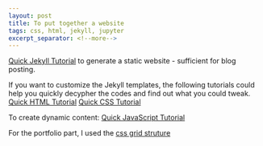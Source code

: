 ```yaml
---
layout: post
title: To put together a website
tags: css, html, jekyll, jupyter
excerpt_separator: <!--more-->
---
```

[Quick Jekyll Tutorial](https://www.youtube.com/watch?v=T1itpPvFWHI&list=PLLAZ4kZ9dFpOPV5C5Ay0pHaa0RJFhcmcB) to generate a static website - sufficient for blog posting.

If you want to customize the Jekyll templates, the following tutorials could help you quickly decypher the codes and find out what you could tweak.
[Quick HTML Tutorial](https://www.youtube.com/watch?v=Ny1g1eQHnCI&list=PLLAZ4kZ9dFpMSXUYwxDFOvyxlssug29Fu)
[Quick CSS Tutorial](https://www.youtube.com/watch?v=WZ2uqGkHoR0&list=PLLAZ4kZ9dFpNO7ScZFr-WTmtcBY3AN1M7)

To create dynamic content:
[Quick JavaScript Tutorial]()

For the portfolio part, I used the [css grid struture](https://www.youtube.com/watch?v=J5GWyiWU2H8&list=PL4cUxeGkcC9itC4TxYMzFCfveyutyPOCY&index=4)